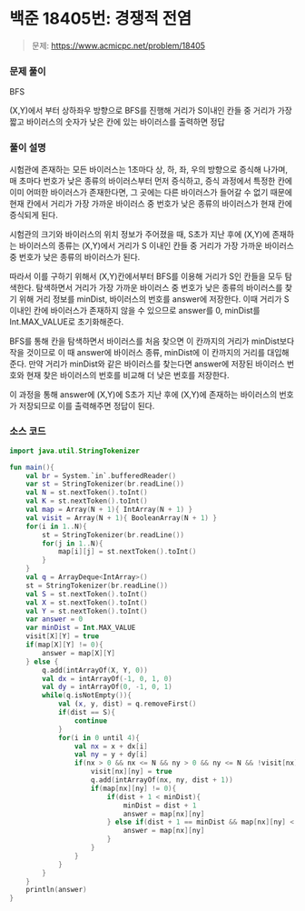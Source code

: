 # 백준 18405번: 경쟁적 전염

> 문제: https://www.acmicpc.net/problem/18405

### 문제 풀이

BFS

(X,Y)에서 부터 상하좌우 방향으로 BFS를 진행해 거리가 S이내인 칸들 중 거리가 가장 짧고 바이러스의 숫자가 낮은 칸에 있는 바이러스를 출력하면 정답

### 풀이 설명

시험관에 존재하는 모든 바이러스는 1초마다 상, 하, 좌, 우의 방향으로 증식해 나가며, 매 초마다 번호가 낮은 종류의 바이러스부터 먼저 증식하고, 증식 과정에서 특정한 칸에 이미 어떠한 바이러스가 존재한다면, 그 곳에는 다른 바이러스가 들어갈 수 없기 때문에 현재 칸에서 거리가 가장 가까운 바이러스 중 번호가 낮은 종류의 바이러스가 현재 칸에 증식되게 된다.

시험관의 크기와 바이러스의 위치 정보가 주어졌을 때, S초가 지난 후에 (X,Y)에 존재하는 바이러스의 종류는 (X,Y)에서 거리가 S 이내인 칸들 중 거리가 가장 가까운 바이러스 중 번호가 낮은 종류의 바이러스가 된다.

따라서 이를 구하기 위해서 (X,Y)칸에서부터 BFS를 이용해 거리가 S인 칸들을 모두 탐색한다. 탐색하면서 거리가 가장 가까운 바이러스 중 번호가 낮은 종류의 바이러스를 찾기 위해 거리 정보를 minDist, 바이러스의 번호를 answer에 저장한다. 이때 거리가 S이내인 칸에 바이러스가 존재하지 않을 수 있으므로 answer를 0, minDist를 Int.MAX_VALUE로 초기화해준다.

BFS를 통해 칸을 탐색하면서 바이러스를 처음 찾으면 이 칸까지의 거리가 minDist보다 작을 것이므로 이 때 answer에 바이러스 종류, minDist에 이 칸까지의 거리를 대입해준다. 만약 거리가 minDist와 같은 바이러스를 찾는다면 answer에 저장된 바이러스 번호와 현재 찾은 바이러스의 번호를 비교해 더 낮은 번호를 저장한다.

이 과정을 통해 answer에 (X,Y)에 S초가 지난 후에 (X,Y)에 존재하는 바이러스의 번호가 저장되므로 이를 출력해주면 정답이 된다.

### 소스 코드
```kotlin
import java.util.StringTokenizer

fun main(){
    val br = System.`in`.bufferedReader()
    var st = StringTokenizer(br.readLine())
    val N = st.nextToken().toInt()
    val K = st.nextToken().toInt()
    val map = Array(N + 1){ IntArray(N + 1) }
    val visit = Array(N + 1){ BooleanArray(N + 1) }
    for(i in 1..N){
        st = StringTokenizer(br.readLine())
        for(j in 1..N){
            map[i][j] = st.nextToken().toInt()
        }
    }
    val q = ArrayDeque<IntArray>()
    st = StringTokenizer(br.readLine())
    val S = st.nextToken().toInt()
    val X = st.nextToken().toInt()
    val Y = st.nextToken().toInt()
    var answer = 0
    var minDist = Int.MAX_VALUE
    visit[X][Y] = true
    if(map[X][Y] != 0){
        answer = map[X][Y]
    } else {
        q.add(intArrayOf(X, Y, 0))
        val dx = intArrayOf(-1, 0, 1, 0)
        val dy = intArrayOf(0, -1, 0, 1)
        while(q.isNotEmpty()){
            val (x, y, dist) = q.removeFirst()
            if(dist == S){
                continue
            }
            for(i in 0 until 4){
                val nx = x + dx[i]
                val ny = y + dy[i]
                if(nx > 0 && nx <= N && ny > 0 && ny <= N && !visit[nx][ny]){
                    visit[nx][ny] = true
                    q.add(intArrayOf(nx, ny, dist + 1))
                    if(map[nx][ny] != 0){
                        if(dist + 1 < minDist){
                            minDist = dist + 1
                            answer = map[nx][ny]
                        } else if(dist + 1 == minDist && map[nx][ny] < answer){
                            answer = map[nx][ny]
                        }
                    }
                }
            }
        }
    }
    println(answer)
}
```